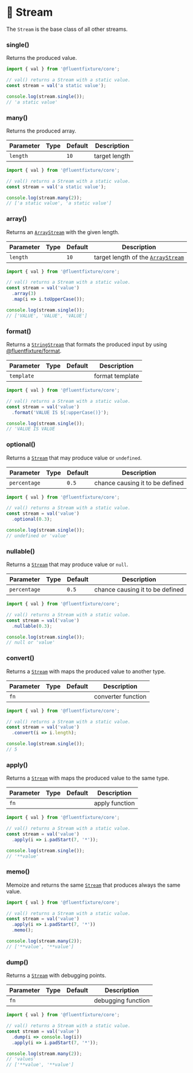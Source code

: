 # 🧡 Stream

The `Stream` is the base class of all other streams.

### single()

Returns the produced value.

```typescript
import { val } from '@fluentfixture/core';

// val() returns a Stream with a static value.
const stream = val('a static value');

console.log(stream.single());
// 'a static value'
```

### many()

Returns the produced array.

<table><thead><tr><th>Parameter</th><th data-type="select">Type</th><th>Default</th><th>Description</th></tr></thead><tbody><tr><td><code>length</code></td><td></td><td><code>10</code></td><td>target length</td></tr></tbody></table>

```typescript
import { val } from '@fluentfixture/core';

// val() returns a Stream with a static value.
const stream = val('a static value');

console.log(stream.many(2));
// ['a static value', 'a static value']
```

### array()

Returns an [`ArrayStream`](array-stream.md) with the given length.

<table><thead><tr><th>Parameter</th><th data-type="select">Type</th><th>Default</th><th>Description</th></tr></thead><tbody><tr><td><code>length</code></td><td></td><td><code>10</code></td><td>target length of the <a href="array-stream.md"><code>ArrayStream</code></a><code></code></td></tr></tbody></table>

```typescript
import { val } from '@fluentfixture/core';

// val() returns a Stream with a static value.
const stream = val('value')
  .array(3)
  .map(i => i.toUpperCase());

console.log(stream.single());
// ['VALUE', 'VALUE', 'VALUE']
```

### format()

Returns a [`StringStream`](string-stream.md) that formats the produced input by using [@fluentfixture/format](../../fluentfixture-format/).

<table><thead><tr><th>Parameter</th><th data-type="select">Type</th><th>Default</th><th>Description</th></tr></thead><tbody><tr><td><code>template</code></td><td></td><td></td><td>format template</td></tr></tbody></table>

```typescript
import { val } from '@fluentfixture/core';

// val() returns a Stream with a static value.
const stream = val('value')
  .format('VALUE IS ${:upperCase()}');

console.log(stream.single());
// 'VALUE IS VALUE
```

### optional()

Returns a [`Stream`](stream.md) that may produce value or `undefined`.

<table><thead><tr><th>Parameter</th><th data-type="select">Type</th><th>Default</th><th>Description</th></tr></thead><tbody><tr><td><code>percentage</code></td><td></td><td><code>0.5</code></td><td>chance causing it to be defined</td></tr></tbody></table>

```typescript
import { val } from '@fluentfixture/core';

// val() returns a Stream with a static value.
const stream = val('value')
  .optional(0.3);

console.log(stream.single());
// undefined or 'value'
```

### nullable()

Returns a [`Stream`](stream.md) that may produce value or `null`.

<table><thead><tr><th>Parameter</th><th data-type="select">Type</th><th>Default</th><th>Description</th></tr></thead><tbody><tr><td><code>percentage</code></td><td></td><td><code>0.5</code></td><td>chance causing it to be defined</td></tr></tbody></table>

```typescript
import { val } from '@fluentfixture/core';

// val() returns a Stream with a static value.
const stream = val('value')
  .nullable(0.3);

console.log(stream.single());
// null or 'value'
```

### convert()

Returns a [`Stream`](stream.md) with maps the produced value to another type.

<table><thead><tr><th>Parameter</th><th data-type="select">Type</th><th>Default</th><th>Description</th></tr></thead><tbody><tr><td><code>fn</code></td><td></td><td></td><td>converter function</td></tr></tbody></table>

```typescript
import { val } from '@fluentfixture/core';

// val() returns a Stream with a static value.
const stream = val('value')
  .convert(i => i.length);

console.log(stream.single());
// 5
```

### apply()

Returns a [`Stream`](stream.md) with maps the produced value to the same type.

<table><thead><tr><th>Parameter</th><th data-type="select">Type</th><th>Default</th><th>Description</th></tr></thead><tbody><tr><td><code>fn</code></td><td></td><td></td><td>apply function</td></tr></tbody></table>

```typescript
import { val } from '@fluentfixture/core';

// val() returns a Stream with a static value.
const stream = val('value')
  .apply(i => i.padStart(7, '*'));

console.log(stream.single());
// '**value'
```

### memo()

Memoize and returns the same [`Stream`](stream.md) that produces always the same value.

```typescript
import { val } from '@fluentfixture/core';

// val() returns a Stream with a static value.
const stream = val('value')
  .apply(i => i.padStart(7, '*'))
  .memo();

console.log(stream.many(2));
// ['**value', '**value']
```

### dump()

Returns a [`Stream`](stream.md) with debugging points.

<table><thead><tr><th>Parameter</th><th data-type="select">Type</th><th>Default</th><th>Description</th></tr></thead><tbody><tr><td><code>fn</code></td><td></td><td></td><td>debugging function</td></tr></tbody></table>

```typescript
import { val } from '@fluentfixture/core';

// val() returns a Stream with a static value.
const stream = val('value')
  .dump(i => console.log(i))
  .apply(i => i.padStart(7, '*'));

console.log(stream.many(2));
// 'values'
// ['**value', '**value']
```
